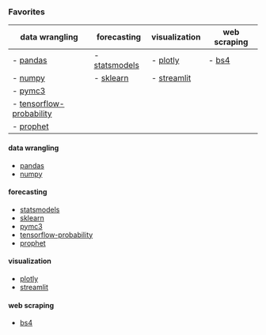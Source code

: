 ### Favorites

|data wrangling|forecasting   |visualization                                                  |web scraping                           |
|--------------|--------------|---------------------------------------------------------------|---------------------------------------|
|- [pandas](https://pandas.pydata.org/)|- [statsmodels](https://www.statsmodels.org/dev/index.html)|- [plotly](https://plotly.com/)                                |- [bs4](https://www.crummy.com/software/BeautifulSoup/bs4/doc/)|
|- [numpy](https://numpy.org/)|- [sklearn](https://pandas.pydata.org/)|- [streamlit](https://streamlit.io/)                           |                                       |
|- [pymc3](https://docs.pymc.io/en/v3/)|              |                                                               |                                       |
|- [tensorflow-probability](https://www.tensorflow.org/probability)|              |                                                               |                                       |
|- [prophet](https://facebook.github.io/prophet/)|              |                                                               |                                       |


#### data wrangling
- [pandas](https://pandas.pydata.org/)
- [numpy](https://numpy.org/)

#### forecasting
- [statsmodels](https://www.statsmodels.org/dev/index.html)
- [sklearn](https://pandas.pydata.org/)
- [pymc3](https://docs.pymc.io/en/v3/)
- [tensorflow-probability](https://www.tensorflow.org/probability)
- [prophet](https://facebook.github.io/prophet/)

#### visualization
- [plotly](https://plotly.com/)
- [streamlit](https://streamlit.io/)

#### web scraping
- [bs4](https://www.crummy.com/software/BeautifulSoup/bs4/doc/)
